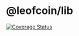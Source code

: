 # @leofcoin/lib

[![Coverage Status](https://coveralls.io/repos/github/leofcoin/lib/badge.svg?branch=master)](https://coveralls.io/github/leofcoin/lib?branch=master)